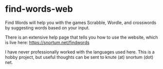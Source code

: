 # find-words-web
Find Words will help you with the games Scrabble, Wordle, and crosswords by suggesting words based on your input.

There is an extensive help page that tells you how to use the website, which is live here: https://snortum.net/findwords

I have never professionally worked with the languages used here.  This is a hobby project, but useful thoughts can be sent to knute (at) snortum (dot) net.
